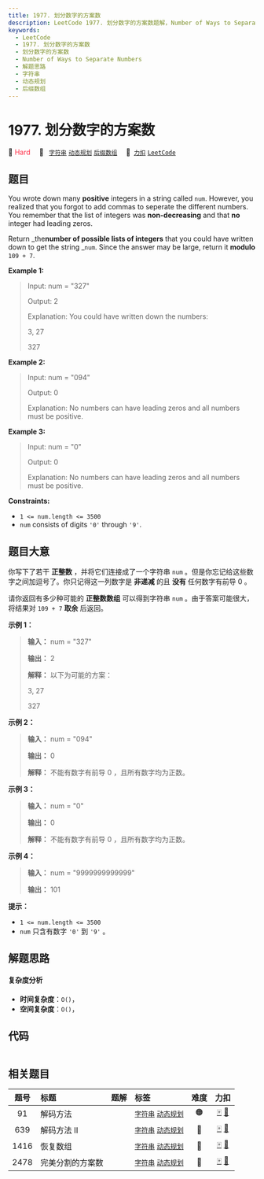```yaml
---
title: 1977. 划分数字的方案数
description: LeetCode 1977. 划分数字的方案数题解，Number of Ways to Separate Numbers，包含解题思路、复杂度分析以及完整的 JavaScript 代码实现。
keywords:
  - LeetCode
  - 1977. 划分数字的方案数
  - 划分数字的方案数
  - Number of Ways to Separate Numbers
  - 解题思路
  - 字符串
  - 动态规划
  - 后缀数组
---
```


# 1977. 划分数字的方案数

🔴 <font color=#ff334b>Hard</font>&emsp; 🔖&ensp; [`字符串`](/tag/string.md) [`动态规划`](/tag/dynamic-programming.md) [`后缀数组`](/tag/suffix-array.md)&emsp; 🔗&ensp;[`力扣`](https://leetcode.cn/problems/number-of-ways-to-separate-numbers) [`LeetCode`](https://leetcode.com/problems/number-of-ways-to-separate-numbers)

## 题目

You wrote down many **positive** integers in a string called `num`. However,
you realized that you forgot to add commas to seperate the different numbers.
You remember that the list of integers was **non-decreasing** and that **no**
integer had leading zeros.

Return _the**number of possible lists of integers** that you could have
written down to get the string _`num`. Since the answer may be large, return
it **modulo** `109 + 7`.



**Example 1:**

> Input: num = "327"
> 
> Output: 2
> 
> Explanation: You could have written down the numbers:
> 
> 3, 27
> 
> 327

**Example 2:**

> Input: num = "094"
> 
> Output: 0
> 
> Explanation: No numbers can have leading zeros and all numbers must be positive.

**Example 3:**

> Input: num = "0"
> 
> Output: 0
> 
> Explanation: No numbers can have leading zeros and all numbers must be positive.

**Constraints:**

  * `1 <= num.length <= 3500`
  * `num` consists of digits `'0'` through `'9'`.


## 题目大意

你写下了若干 **正整数**  ，并将它们连接成了一个字符串 `num` 。但是你忘记给这些数字之间加逗号了。你只记得这一列数字是 **非递减**  的且
**没有** 任何数字有前导 0 。

请你返回有多少种可能的 **正整数数组**  可以得到字符串 `num` 。由于答案可能很大，将结果对 `109 + 7` **取余**  后返回。



**示例 1：**

> 
> 
> 
> 
> 
> **输入：** num = "327"
> 
> **输出：** 2
> 
> **解释：** 以下为可能的方案：
> 
> 3, 27
> 
> 327
> 
> 

**示例 2：**

> 
> 
> 
> 
> 
> **输入：** num = "094"
> 
> **输出：** 0
> 
> **解释：** 不能有数字有前导 0 ，且所有数字均为正数。
> 
> 

**示例 3：**

> 
> 
> 
> 
> 
> **输入：** num = "0"
> 
> **输出：** 0
> 
> **解释：** 不能有数字有前导 0 ，且所有数字均为正数。
> 
> 

**示例 4：**

> 
> 
> 
> 
> 
> **输入：** num = "9999999999999"
> 
> **输出：** 101
> 
> 



**提示：**

  * `1 <= num.length <= 3500`
  * `num` 只含有数字 `'0'` 到 `'9'` 。


## 解题思路

#### 复杂度分析

- **时间复杂度**：`O()`，
- **空间复杂度**：`O()`，

## 代码

```javascript

```

## 相关题目

<!-- prettier-ignore -->
| 题号 | 标题 | 题解 | 标签 | 难度 | 力扣 |
| :------: | :------ | :------: | :------ | :------: | :------: |
| 91 | 解码方法 |  |  [`字符串`](/tag/string.md) [`动态规划`](/tag/dynamic-programming.md) | 🟠 | [🀄️](https://leetcode.cn/problems/decode-ways) [🔗](https://leetcode.com/problems/decode-ways) |
| 639 | 解码方法 II |  |  [`字符串`](/tag/string.md) [`动态规划`](/tag/dynamic-programming.md) | 🔴 | [🀄️](https://leetcode.cn/problems/decode-ways-ii) [🔗](https://leetcode.com/problems/decode-ways-ii) |
| 1416 | 恢复数组 |  |  [`字符串`](/tag/string.md) [`动态规划`](/tag/dynamic-programming.md) | 🔴 | [🀄️](https://leetcode.cn/problems/restore-the-array) [🔗](https://leetcode.com/problems/restore-the-array) |
| 2478 | 完美分割的方案数 |  |  [`字符串`](/tag/string.md) [`动态规划`](/tag/dynamic-programming.md) | 🔴 | [🀄️](https://leetcode.cn/problems/number-of-beautiful-partitions) [🔗](https://leetcode.com/problems/number-of-beautiful-partitions) |
